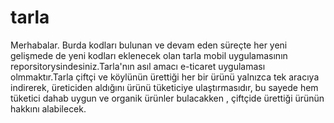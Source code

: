 # tarla
Merhabalar. Burda kodları bulunan ve devam eden süreçte her yeni gelişmede de yeni kodları eklenecek olan tarla mobil uygulamasının reporsitorysindesiniz.Tarla'nın asıl amacı e-ticaret uygulaması olmmaktır.Tarla çiftçi ve köylünün ürettiği her bir ürünü yalnızca tek aracıya indirerek, üreticiden aldığını ürünü tüketiciye ulaştırmasıdır, bu sayede hem tüketici dahab uygun ve organik ürünler bulacakken , çiftçide ürettiği ürünün hakkını alabilecek.
